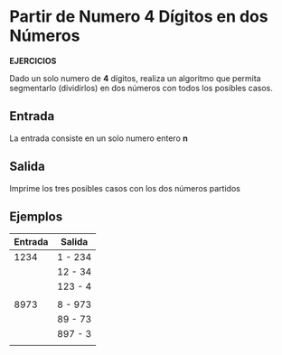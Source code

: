 # Partir de Numero 4 Dígitos en dos Números

**EJERCICIOS**

Dado un solo numero de **4** dígitos, realiza un algoritmo que permita segmentarlo (dividirlos) en dos números con todos los posibles casos.

## Entrada

La entrada consiste en un solo numero entero **n**

## Salida

Imprime los tres posibles casos con los dos números partidos

## Ejemplos
|Entrada|Salida  |
|--|--|
| 1234    | 1 - 234 |
|  | 12 - 34 |
|  |123 - 4  |
|||
|8973	  |  8 - 973|
|  | 89 - 73 |
|  | 897 - 3 |
|||


